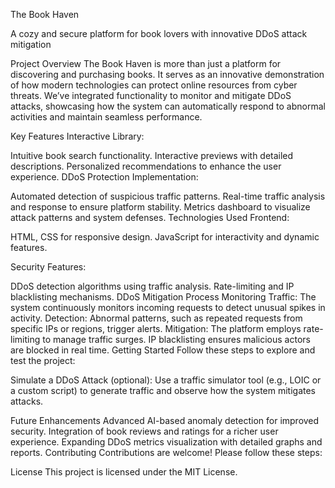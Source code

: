 The Book Haven

A cozy and secure platform for book lovers with innovative DDoS attack mitigation

Project Overview
The Book Haven is more than just a platform for discovering and purchasing books. It serves as an innovative demonstration of how modern technologies can protect online resources from cyber threats.
We’ve integrated functionality to monitor and mitigate DDoS attacks, showcasing how the system can automatically respond to abnormal activities and maintain seamless performance.

Key Features
Interactive Library:

Intuitive book search functionality.
Interactive previews with detailed descriptions.
Personalized recommendations to enhance the user experience.
DDoS Protection Implementation:

Automated detection of suspicious traffic patterns.
Real-time traffic analysis and response to ensure platform stability.
Metrics dashboard to visualize attack patterns and system defenses.
Technologies Used
Frontend:

HTML, CSS for responsive design.
JavaScript for interactivity and dynamic features.

Security Features:

DDoS detection algorithms using traffic analysis.
Rate-limiting and IP blacklisting mechanisms.
DDoS Mitigation Process
Monitoring Traffic:
The system continuously monitors incoming requests to detect unusual spikes in activity.
Detection:
Abnormal patterns, such as repeated requests from specific IPs or regions, trigger alerts.
Mitigation:
The platform employs rate-limiting to manage traffic surges.
IP blacklisting ensures malicious actors are blocked in real time.
Getting Started
Follow these steps to explore and test the project:

Simulate a DDoS Attack (optional):
Use a traffic simulator tool (e.g., LOIC or a custom script) to generate traffic and observe how the system mitigates attacks.

Future Enhancements
Advanced AI-based anomaly detection for improved security.
Integration of book reviews and ratings for a richer user experience.
Expanding DDoS metrics visualization with detailed graphs and reports.
Contributing
Contributions are welcome! Please follow these steps:

License
This project is licensed under the MIT License.

